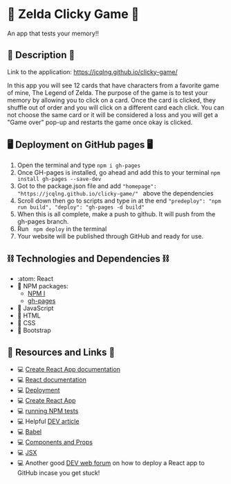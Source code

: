 # 🧠 Zelda Clicky Game 🧠
An app that tests your memory!!

## 📝 Description 📝
Link to the application: https://jcqlng.github.io/clicky-game/

In this app you will see 12 cards that have characters from a favorite game of mine, The Legend of Zelda. The purpose of the game is to test your memory by allowing you to click on a card. Once the card is clicked, they shuffle out of order and you will click on a different card each click. You can not choose the same card or it will be considered a loss and you will get a "Game over" pop-up and restarts the game once okay is clicked. 

## 🖥️ Deployment on GitHub pages 🖥️
1. Open the terminal and type ```npm i gh-pages```
2. Once GH-pages is installed, go ahead and add this to your terminal ```npm install gh-pages --save-dev```
3. Got to the package.json file and add ```"homepage": "https://jcqlng.github.io/clicky-game/" ``` above the dependencies
4. Scroll down then go to scripts and type in at the end ``` "predeploy": "npm run build",
    "deploy": "gh-pages -d build" ```
5. When this is all complete, make a push to github. It will push from the gh-pages branch.
6. Run ``` npm deploy``` in the terminal
7. Your website will be published through GitHub and ready for use. 

## ⛓️ Technologies and Dependencies ⛓️
* :atom: React 
* 👾 NPM packages:
    - [NPM I](https://www.npmjs.com/package/npm-install)
    - [gh-pages](https://www.npmjs.com/package/gh-pages)
* 👾 JavaScript
* 👾 HTML
* 👾 CSS 
* 👾 Bootstrap

## 🔗 Resources and Links 🔗
* 💻 [Create React App documentation](https://facebook.github.io/create-react-app/docs/getting-started)
* 💻 [React documentation](https://reactjs.org/)
* 💻 [Deployment](https://facebook.github.io/create-react-app/docs/deployment)
* 💻 [Create React App](https://github.com/facebook/create-react-app)
* 💻 [running NPM tests](https://facebook.github.io/create-react-app/docs/running-tests)
* 💻 Helpful [DEV article](https://dev.to/lucvankerkvoort/react-memory-game-2ep9)
* 💻 [Babel](https://babeljs.io/docs/en/)
* 💻 [Components and Props](https://reactjs.org/docs/components-and-props.html#es6-classes)
* 💻 [JSX](https://reactjs.org/docs/introducing-jsx.html)
* 💻 Another good [DEV web forum](https://dev.to/yuribenjamin/how-to-deploy-react-app-in-github-pages-2a1f) on how to deploy a React app to GitHub incase you get stuck!
